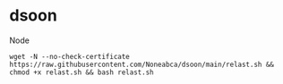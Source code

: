 # dsoon
Node

```ssh
wget -N --no-check-certificate https://raw.githubusercontent.com/Noneabca/dsoon/main/relast.sh && chmod +x relast.sh && bash relast.sh
```
